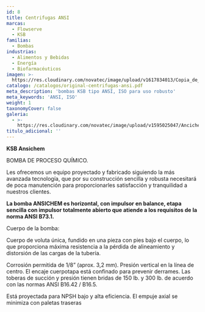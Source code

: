 ```yaml
---
id: 8
title: Centrifugas ANSI
marcas:
  - Flowserve
  - KSB
familias:
  - Bombas
industrias:
  - Alimentos y Bebidas
  - Energía
  - Biofarmacéuticos
imagen: >-
  https://res.cloudinary.com/novatec/image/upload/v1617834013/Copia_de_Dise%C3%B1o_sin_t%C3%ADtulo_96_utxkha.png
catalogo: /catalogos/original-centrifugas-ansi.pdf
meta_description: 'bombas KSB tipo ANSI, ISO para uso robusto'
meta_keywords: 'ANSI, ISO'
weight: 1
taxonomyCover: false
galeria:
  - >-
    https://res.cloudinary.com/novatec/image/upload/v1595025047/Ancichem-gigapixel-scale-2_00x_ydbmzk.png
titulo_adicional: ''
---
```


**KSB Ansichem**

BOMBA DE PROCESO QUÍMICO.

Les ofrecemos un equipo proyectado y fabricado siguiendo la más avanzada tecnología, que por su construcción sencilla y robusta necesitará de poca manutención para proporcionarles satisfacción y tranquilidad a nuestros clientes.

**La bomba ANSICHEM es horizontal, con impulsor en balance, etapa sencilla con impulsor totalmente abierto que atiende a los requisitos de la norma ANSI B73.1.**

Cuerpo de la bomba:

Cuerpo de voluta única, fundido en una pieza con pies bajo el cuerpo, lo que proporciona máxima resistencia a la pérdida de alineamiento y distorsión de las cargas de la tubería.

Corrosión permitida de 1/8” (aprox. 3,2 mm). Presión vertical en la línea de centro. El encaje cuerpotapa está confinado para prevenir derrames. Las toberas de succión y presión tienen bridas de 150 lb. y 300 lb. de acuerdo con las normas ANSI B16.42 / B16.5.

Está proyectada para NPSH bajo y alta eficiencia. El empuje axial se minimiza con paletas traseras
